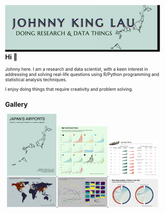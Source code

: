 ![](img/profile_banner.png)
Hi 👋 
---

Johnny here. I am a research and data scientist, with a keen interest in addressing and solving real-life questions using R/Python programming and statistical analysis techniques. 

I enjoy doing things that require creativity and problem solving.


Gallery
---
<p align= "center">
  <a href="https://github.com/jonkingseestheworld/30DayMapChallenge/blob/main/2_Line/2_Line_jpn_airports.png"> 
    <img src="https://github.com/jonkingseestheworld/30DayMapChallenge/blob/main/2_Line/2_Line_jpn_airports.png" width="32%" /> </a>
  <a href="https://github.com/jonkingseestheworld/TidyTuesdayPlots/tree/main/2023/20230207wk6"> 
    <img src="https://github.com/jonkingseestheworld/TidyTuesdayPlots/blob/main/2023/20230207wk6/tt20230207wk6_techstockprice.png" width="32%" /> </a>
  <a href="https://github.com/jonkingseestheworld/TidyTuesdayPlots/blob/main/2023/20230214wk7/tt20230214wk7_hollywoodAge.png"> 
    <img src="https://github.com/jonkingseestheworld/TidyTuesdayPlots/blob/main/2023/20230214wk7/tt20230214wk7_hollywoodAge.png" width="32%" /> </a>

  <a href="https://github.com/jonkingseestheworld/TidyTuesdayPlots/blob/main/2022/wk38_20220920_waste/20220920_WasteManagement1.png"> 
    <img src="https://github.com/jonkingseestheworld/TidyTuesdayPlots/blob/main/2022/wk38_20220920_waste/20220920_WasteManagement1.png" width="32%" /> </a>
  <a href="https://github.com/jonkingseestheworld/TidyTuesdayPlots/blob/main/2022/wk29_20220719_Technology/20220719_tech_energy_WEUR.png"> 
    <img src="https://github.com/jonkingseestheworld/TidyTuesdayPlots/blob/main/2022/wk29_20220719_Technology/20220719_tech_energy_WEUR.png" width="32%" /> </a>
  <a href="https://github.com/jonkingseestheworld/TidyTuesdayPlots/blob/main/2022/wk39_20220927_Artists/20220927_USA_artists.png"> 
    <img src="https://github.com/jonkingseestheworld/TidyTuesdayPlots/blob/main/2022/wk39_20220927_Artists/20220927_USA_artists.png" width="32%" /> </a>

</p>




<!--
**jonkingseestheworld/jonkingseestheworld** is a ✨ _special_ ✨ repository because its `README.md` (this file) appears on your GitHub profile.

Here are some ideas to get you started:

- 🔭 I’m currently working on ...
- 🌱 I’m currently learning ...
- 👯 I’m looking to collaborate on ...
- 🤔 I’m looking for help with ...
- 💬 Ask me about ...
- 📫 How to reach me: ...
- 😄 Pronouns: ...
- ⚡ Fun fact: ...
-->
